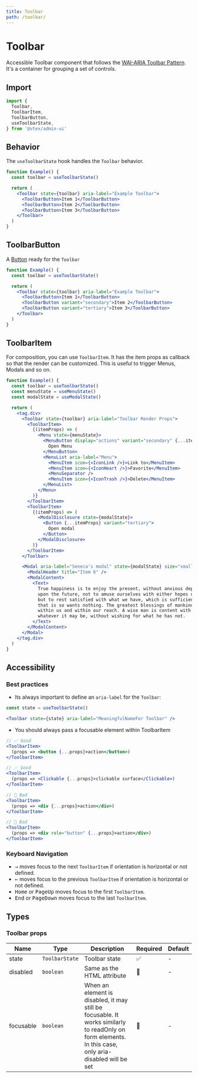 ```yaml
---
title: Toolbar
path: /toolbar/
---
```


# Toolbar

Accessible Toolbar component that follows the [WAI-ARIA Toolbar Pattern](https://www.w3.org/TR/wai-aria-practices/#toolbar). It's a container for grouping a set of controls.

## Import

```jsx isStatic
import {
  Toolbar,
  ToolbarItem,
  ToolbarButton,
  useToolbarState,
} from '@vtex/admin-ui'
```

## Behavior

The `useToolbarState` hook handles the `Toolbar` behavior.

```jsx live
function Example() {
  const toolbar = useToolbarState()

  return (
    <Toolbar state={toolbar} aria-label="Example Toolbar">
      <ToolbarButton>Item 1</ToolbarButton>
      <ToolbarButton>Item 2</ToolbarButton>
      <ToolbarButton>Item 3</ToolbarButton>
    </Toolbar>
  )
}
```

## ToolbarButton

A [Button](button/) ready for the `Toolbar`

```jsx live
function Example() {
  const toolbar = useToolbarState()

  return (
    <Toolbar state={toolbar} aria-label="Example Toolbar">
      <ToolbarButton>Item 1</ToolbarButton>
      <ToolbarButton variant="secondary">Item 2</ToolbarButton>
      <ToolbarButton variant="tertiary">Item 3</ToolbarButton>
    </Toolbar>
  )
}
```

## ToolbarItem

For composition, you can use `ToolbarItem`. It has the item props as callback so that the render can be customized. This is useful to trigger Menus, Modals and so on.

```jsx live
function Example() {
  const toolbar = useToolbarState()
  const menuState = useMenuState()
  const modalState = useModalState()

  return (
    <tag.div>
      <Toolbar state={toolbar} aria-label="Toolbar Render Props">
        <ToolbarItem>
          {(itemProps) => (
            <Menu state={menuState}>
              <MenuButton display="actions" variant="secondary" {...itemProps}>
                Open Menu
              </MenuButton>
              <MenuList aria-label="Menu">
                <MenuItem icon={<IconLink />}>Link to</MenuItem>
                <MenuItem icon={<IconHeart />}>Favorite</MenuItem>
                <MenuSeparator />
                <MenuItem icon={<IconTrash />}>Delete</MenuItem>
              </MenuList>
            </Menu>
          )}
        </ToolbarItem>
        <ToolbarItem>
          {(itemProps) => (
            <ModalDisclosure state={modalState}>
              <Button {...itemProps} variant="tertiary">
                Open modal
              </Button>
            </ModalDisclosure>
          )}
        </ToolbarItem>
      </Toolbar>

      <Modal aria-label="Seneca's modal" state={modalState} size="small">
        <ModalHeader title="Item 6" />
        <ModalContent>
          <Text>
            True happiness is to enjoy the present, without anxious dependence
            upon the future, not to amuse ourselves with either hopes or fears
            but to rest satisfied with what we have, which is sufficient, for he
            that is so wants nothing. The greatest blessings of mankind are
            within us and within our reach. A wise man is content with his lot,
            whatever it may be, without wishing for what he has not.
          </Text>
        </ModalContent>
      </Modal>
    </tag.div>
  )
}
```

## Accessibility

### Best practices

- Its always important to define an `aria-label` for the `Toolbar`:

```jsx isStatic
const state = useToolbarState()

<Toolbar state={state} aria-label="MeaningfulNameFor Toolbar" />
```

- You should always pass a focusable element within ToolbarItem

```jsx isStatic
// ✅ Good
<ToolbarItem>
  (props => <button {...props}>action</button>)
</ToolbarItem>

// ✅ Good
<ToolbarItem>
  (props => <Clickable {...props}>clickable surface</Clickable>)
</ToolbarItem>

// 🚨 Bad
<ToolbarItem>
  (props => <div {...props}>action</div>)
</ToolbarItem>

// 🚨 Bad
<ToolbarItem>
  (props => <div role="button" {...props}>action</div>)
</ToolbarItem>
```

### Keyboard Navigation

- <kbd>→</kbd> moves focus to the next `ToolbarItem` if orientation is horizontal or not defined.
- <kbd>←</kbd> moves focus to the previous `ToolbarItem` if orientation is horizontal or not defined.
- <kbd>Home</kbd> or <kbd>PageUp</kbd> moves focus to the first `ToolbarItem`.
- <kbd>End</kbd> or <kbd>PageDown</kbd> moves focus to the last `ToolbarItem`.

## Types

### Toolbar props

| Name      | Type           | Description                                                                                                                                           | Required | Default |
| --------- | -------------- | ----------------------------------------------------------------------------------------------------------------------------------------------------- | -------- | ------- |
| state     | `ToolbarState` | Toolbar state                                                                                                                                         | ✅       | -       |
| disabled  | `boolean`      | Same as the HTML attribute                                                                                                                            | 🚫       | -       |
| focusable | `boolean`      | When an element is disabled, it may still be focusable. It works similarly to readOnly on form elements. In this case, only aria-disabled will be set | 🚫       | -       |
